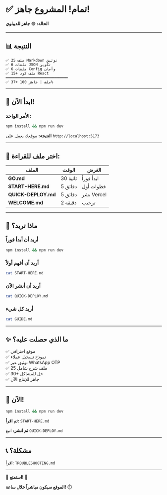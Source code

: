 # ✅ تمام! المشروع جاهز!

**الحالة:** 🟢 **جاهز للديبلوي**

---

## 📊 النتيجة

```
✅ 25 ملف Markdown توثيق
✅ 6 ملفات JSON تكوين
✅ 6 ملفات Config وأمان
✅ 15+ ملف كود React
════════════════════════════
✅ 37+ ملف | جاهز 100%
```

---

## 🚀 ابدأ الآن!

### الأمر الواحد:
```bash
npm install && npm run dev
```

**النتيجة:** موقعك يعمل على `http://localhost:5173`

---

## 📖 اختر ملف للقراءة:

| الملف | الوقت | الغرض |
|------|-------|--------|
| **GO.md** | 30 ثانية | ابدأ فوراً |
| **START-HERE.md** | 5 دقائق | خطوات أول |
| **QUICK-DEPLOY.md** | 5 دقائق | نشر Vercel |
| **WELCOME.md** | 2 دقيقة | ترحيب |

---

## 🎯 ماذا تريد؟

### أريد أن أبدأ فوراً
```bash
npm install && npm run dev
```

### أريد أن أفهم أولاً
```bash
cat START-HERE.md
```

### أريد أن أنشر الآن
```bash
cat QUICK-DEPLOY.md
```

### أريد كل شيء
```bash
cat GUIDE.md
```

---

## ✨ ما الذي حصلت عليه؟

✅ موقع احترافي  
✅ نموذج تسجيل عملاء  
✅ توثيق عبر WhatsApp OTP  
✅ 25 ملف شرح شامل  
✅ 30+ حل للمشاكل  
✅ جاهز للإنتاج الآن  

---

## 🎊 الآن!

```bash
npm install && npm run dev
```

**ثم اقرأ:** `START-HERE.md`

**ثم انشر:** اتبع `QUICK-DEPLOY.md`

---

## 📞 مشكلة؟

اقرأ: `TROUBLESHOOTING.md`

---

🎉 **استمتع!** 🎉

**الموقع سيكون مباشراً خلال ساعة!** ⏱️